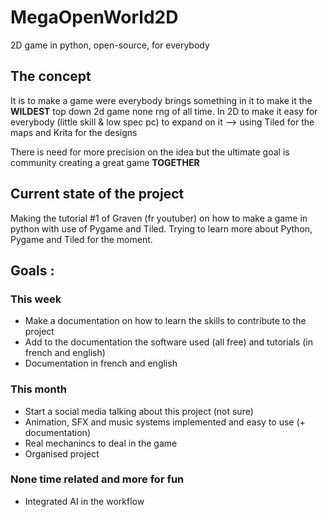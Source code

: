 # MegaOpenWorld2D
2D game in python, open-source, for everybody


## The concept
It is to make a game were everybody brings something in it to make it the **WILDEST** top down 2d game none rng of all time.
In 2D to make it easy for everybody (little skill & low spec pc) to expand on it --> using Tiled for the maps and Krita for the designs

There is need for more precision on the idea but the ultimate goal is community creating a great game **TOGETHER**


## Current state of the project
Making the tutorial #1 of Graven (fr youtuber) on how to make a game in python with use of Pygame and Tiled.
Trying to learn more about Python, Pygame and Tiled for the moment.


## Goals :
### This week
- Make a documentation on how to learn the skills to contribute to the project
- Add to the documentation the software used (all free) and tutorials (in french and english)
- Documentation in french and english

### This month
- Start a social media talking about this project (not sure)
- Animation, SFX and music systems implemented and easy to use (+ documentation)
- Real mechanincs to deal in the game
- Organised project

### None time related and more for fun
- Integrated AI in the workflow 